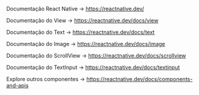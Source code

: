 Documentação React Native -> https://reactnative.dev/

Documentação do View -> https://reactnative.dev/docs/view

Documentação do Text ->  https://reactnative.dev/docs/text

Documentação do Image -> https://reactnative.dev/docs/image

Documentação do ScrollView -> https://reactnative.dev/docs/scrollview

Documentação do TextInput -> https://reactnative.dev/docs/textinput


Explore outros componentes -> https://reactnative.dev/docs/components-and-apis
